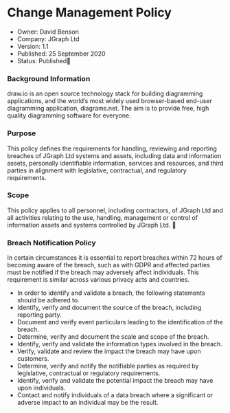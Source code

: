 # Change Management Policy

- Owner:      David Benson
- Company:    JGraph Ltd
- Version:    1.1
- Published:  25 September 2020
- Status:     Published

### Background Information

draw.io is an open source technology stack for building diagramming applications, and the world’s most widely used browser-based end-user diagramming application, diagrams.net.
The aim is to provide free, high quality diagramming software for everyone.

### Purpose

This policy defines the requirements for handling, reviewing and reporting breaches of JGraph Ltd systems and assets, including data and information assets, personally identifiable information, services and resources, and third parties in alignment with legislative, contractual, and regulatory requirements.

### Scope

This policy applies to all personnel, including contractors, of JGraph Ltd and all activities relating to the use, handling, management or control of information assets and systems controlled by JGraph Ltd.

### Breach Notification Policy

In certain circumstances it is essential to report breaches within 72 hours of becoming aware of the breach, such as with GDPR and affected parties must be notified if the breach may adversely affect individuals. This requirement is similar across various privacy acts and countries.

- In order to identify and validate a breach, the following statements should be adhered to.
- Identify, verify and document the source of the breach, including reporting party.
- Document and verify event particulars leading to the identification of the breach.
- Determine, verify and document the scale and scope of the breach.
- Identify, verify and validate the information types involved in the breach.
- Verify, validate and review the impact the breach may have upon customers.
- Determine, verify and notify the notifiable parties as required by legislative, contractual or regulatory requirements.
- Identify, verify and validate the potential impact the breach may have upon individuals.
- Contact and notify individuals of a data breach where a significant or adverse impact to an individual may be the result.
